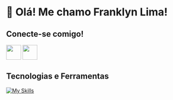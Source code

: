 # 👋 Olá! Me chamo Franklyn Lima!


## Conecte-se comigo!
<a href="[https://www.youtube.com/seu-canal-youtube-aqui](https://www.linkedin.com/in/franklynlima/)" target="_blank"><img src="https://cdn.jsdelivr.net/gh/devicons/devicon@latest/icons/linkedin/linkedin-original.svg" width="40" height="40" /><a/>  <a href="[https://www.youtube.com/seu-canal-youtube-aqui](https://www.linkedin.com/in/franklynlima/)" target="_blank"><img src="https://w7.pngwing.com/pngs/953/528/png-transparent-instagram-icon-logo-desktop-computer-icons-instagram-miscellaneous-text-bing.png" width="40" height="40" /><a/>


## Tecnologias e Ferramentas
[![My Skills](https://skillicons.dev/icons?i=html,css,js,cpp,cs,react,nodejs,dotnet,git,materialui,ts)](https://skillicons.dev)
          
          
          


